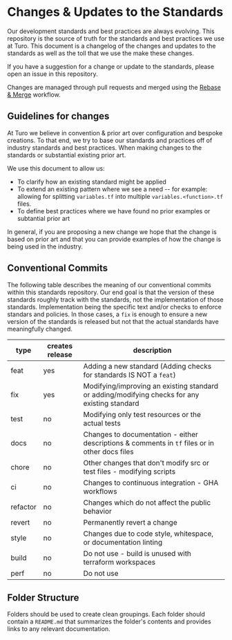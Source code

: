 # Changes & Updates to the Standards

Our development standards and best practices are always evolving. This repository is the source of truth for the
standards and best practices we use at Turo. This document is a changelog of the changes and updates to the standards as
well as the toll that we use the make these changes.

If you have a suggestion for a change or update to the standards, please open an issue in this repository.

Changes are managed through pull requests and merged using
the [Rebase & Merge](https://docs.github.com/en/github/collaborating-with-issues-and-pull-requests/about-pull-request-merges#rebase-and-merge-your-pull-request-commits)
workflow.

## Guidelines for changes

At Turo we believe in convention & prior art over configuration and bespoke creations. To that end, we try to base our
standards and practices off of industry standards and best practices. When making changes to the standards or
substantial existing prior art.

We use this document to allow us:

- To clarify how an existing standard might be applied
- To extend an existing pattern where we see a need -- for example: allowing for splitting `variables.tf` into
  multiple `variables.<function>.tf` files.
- To define best practices where we have found no prior examples or subtantial prior art

In general, if you are proposing a new change we hope that the change is based on prior art and that you can provide
examples of how the change is being used in the industry.

## Conventional Commits

The following table describes the meaning of our conventional commits within this standards repository. Our end goal
is that the version of these standards roughly track with the standards, not the implementation of those standards.
Implementation being the specific text and/or checks to enforce standars and policies. In those cases, a `fix` is enough
to ensure a new version of the standards is released but not that the actual standards have meaningfully changed.

| type     | creates release | description                                                                                    |
| -------- | --------------- | ---------------------------------------------------------------------------------------------- |
| feat     | yes             | Adding a new standard (Adding checks for standards IS NOT a `feat`)                            |
| fix      | yes             | Modifying/improving an existing standard or adding/modifying checks for any existing standard  |
| test     | no              | Modifying only test resources or the actual tests                                              |
| docs     | no              | Changes to documentation - either descriptions & comments in `tf` files or in other docs files |
| chore    | no              | Other changes that don't modify src or test files - modifying scripts                          |
| ci       | no              | Changes to continuous integration - GHA workflows                                              |
| refactor | no              | Changes which do not affect the public behavior                                                |
| revert   | no              | Permanently revert a change                                                                    |
| style    | no              | Changes due to code style, whitespace, or documentation linting                                |
| build    | no              | Do not use - build is unused with terraform workspaces                                         |
| perf     | no              | Do not use                                                                                     |

## Folder Structure

Folders should be used to create clean groupings. Each folder should contain a `README.md` that summarizes the folder's
contents and provides links to any relevant documentation.
